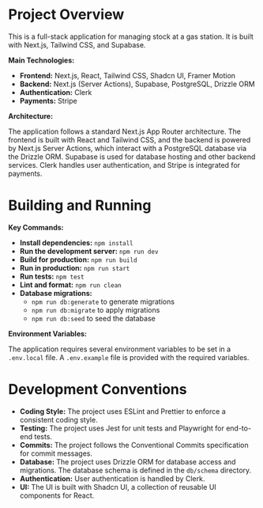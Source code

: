 # Project Overview

This is a full-stack application for managing stock at a gas station. It is built with Next.js, Tailwind CSS, and Supabase.

**Main Technologies:**

*   **Frontend:** Next.js, React, Tailwind CSS, Shadcn UI, Framer Motion
*   **Backend:** Next.js (Server Actions), Supabase, PostgreSQL, Drizzle ORM
*   **Authentication:** Clerk
*   **Payments:** Stripe

**Architecture:**

The application follows a standard Next.js App Router architecture. The frontend is built with React and Tailwind CSS, and the backend is powered by Next.js Server Actions, which interact with a PostgreSQL database via the Drizzle ORM. Supabase is used for database hosting and other backend services. Clerk handles user authentication, and Stripe is integrated for payments.

# Building and Running

**Key Commands:**

*   **Install dependencies:** `npm install`
*   **Run the development server:** `npm run dev`
*   **Build for production:** `npm run build`
*   **Run in production:** `npm run start`
*   **Run tests:** `npm test`
*   **Lint and format:** `npm run clean`
*   **Database migrations:**
    *   `npm run db:generate` to generate migrations
    *   `npm run db:migrate` to apply migrations
    *   `npm run db:seed` to seed the database

**Environment Variables:**

The application requires several environment variables to be set in a `.env.local` file. A `.env.example` file is provided with the required variables.

# Development Conventions

*   **Coding Style:** The project uses ESLint and Prettier to enforce a consistent coding style.
*   **Testing:** The project uses Jest for unit tests and Playwright for end-to-end tests.
*   **Commits:** The project follows the Conventional Commits specification for commit messages.
*   **Database:** The project uses Drizzle ORM for database access and migrations. The database schema is defined in the `db/schema` directory.
*   **Authentication:** User authentication is handled by Clerk.
*   **UI:** The UI is built with Shadcn UI, a collection of reusable UI components for React.

